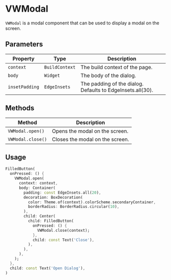 # VWModal

`VWModal` is a modal component that can be used to display a modal on the screen.

## Parameters

| Property       | Type           | Description                                                |
| -------------- | -------------- | ---------------------------------------------------------- |
| `context`      | `BuildContext` | The build context of the page.                             |
| `body`         | `Widget`       | The body of the dialog.                                    |
| `insetPadding` | `EdgeInsets`   | The padding of the dialog. Defaults to EdgeInsets.all(30). |

## Methods

| Method            | Description                     |
| ----------------- | ------------------------------- |
| `VWModal.open()`  | Opens the modal on the screen.  |
| `VWModal.close()` | Closes the modal on the screen. |

## Usage

```dart
FilledButton(
  onPressed: () {
    VWModal.open(
      context: context,
      body: Container(
        padding: const EdgeInsets.all(20),
        decoration: BoxDecoration(
          color: Theme.of(context).colorScheme.secondaryContainer,
          borderRadius: BorderRadius.circular(10),
        ),
        child: Center(
          child: FilledButton(
            onPressed: () {
              VWModal.close(context);
            },
            child: const Text('Close'),
          ),
        ),
      ),
    );
  },
  child: const Text('Open Dialog'),
)
```
